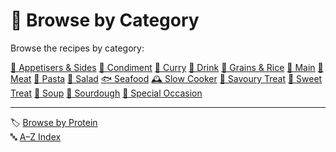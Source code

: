 # 📁 Browse by Category

Browse the recipes by category:

[🥂 Appetisers & Sides](../category/appetisers_sides.md) 
[🍯 Condiment](../category/condiment.md) 
[🍛 Curry](../category/curry.md) 
[🍹 Drink](../category/drink.md) 
[🍚 Grains & Rice](../category/grains_rice.md) 
[🍲 Main](../category/main.md) 
[🍗 Meat](../category/meat.md) 
[🍝 Pasta](../category/pasta.md) 
[🥗 Salad](../category/salad.md) 
[🐟 Seafood](../category/seafood.md) 
[🕰️ Slow Cooker](../category/slow_cooker.md) 
[🥖 Savoury Treat](../category/savoury.md) 
[🍪 Sweet Treat](../category/sweet.md) 
[🥘 Soup](../category/soup.md) 
[🍞 Sourdough](../category/sourdough.md) 
[🎉 Special Occasion](../category/special_occasion.md) 


---

🏷️ [Browse by Protein](../indexes/proteins.md)  
🔤 [A–Z Index](../indexes/alphabet.md)
